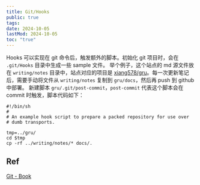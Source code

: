```yaml
---
title: Git/Hooks
public: true
tags:
date: 2024-10-05
lastMod: 2024-10-05
toc: "true"
---
```


Hooks 可以实现在 git 命令后，触发额外的脚本。初始化 git 项目时，会在 `.git/Hooks`  目录中生成一些 sample 文件。
举个例子，这个站点的 md 源文件放在 `writing/notes` 目录中，站点对应的项目是 [xiang578/gru](https://github.com/xiang578/gru)。每一次更新笔记后，需要手动将文件从 `writing/notes` 复制到 `gru/docs`，然后再 push 到 github 中部署。
新建脚本  `gru/.git/post-commit`，`post-commit` 代表这个脚本会在 commit 时触发，脚本代码如下：
```shell
#!/bin/sh
#
# An example hook script to prepare a packed repository for use over
# dumb transports.

tmp=../gru/
cd $tmp
cp -rf ../writing/notes/* docs/.
```
## Ref
[Git - Book](https://git-scm.com/book/zh/v2)
